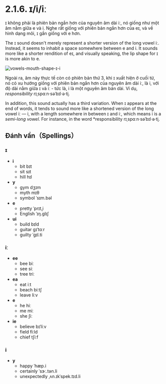 # 2.1.6. <span class="pho">ɪ</span>/<span class="pho">i</span>/<span class="pho">iː</span>

<span class="pho">ɪ</span> không phải là phiên bản ngắn hơn của nguyên âm dài <span class="pho">iː</span>, nó giống như một âm nằm giữa <span class="pho">e</span> và <span class="pho">i</span>. Nghe rất giống với phiên bản ngắn hơn của <span class="pho">eɪ</span>, và về hình dạng môi, <span class="pho">ɪ</span> gần giống với <span class="pho">e</span> hơn.

The <span class="pho">ɪ</span> sound doesn't merely represent a shorter version of the long vowel <span class="pho">iː</span>. Instead, it seems to inhabit a space somewhere between <span class="pho">e</span> and <span class="pho">i</span>. It sounds more like a shorter rendition of <span class="pho">eɪ</span>, and visually speaking, the lip shape for <span class="pho">ɪ</span> is more akin to <span class="pho">e</span>.

![vowels-mouth-shape-ɪ-i](/images/vowels-mouth-shape-ɪ-i.svg)

Ngoài ra, âm này thực tế còn có phiên bản thứ 3, khi <span class="pho">ɪ</span> xuất hiện ở cuối từ, nó có xu hướng giống với phiên bản ngắn hơn của nguyên âm dài <span class="pho">iː</span>, là <span class="pho">i</span>, với độ dài nằm giữa <span class="pho">ɪ</span> và <span class="pho">iː</span> - tức là, <span class="pho">i</span> là một nguyên âm bán dài. Ví dụ, _responsibility_ <span class="pho alt">rɪˌspɑːn·səˈbɪl·ə·t̬i</span><span class="speak-word-inline" data-audio-us-male="/audios/us/responsibility-us-male.mp3" data-audio-us-female="/audios/us/responsibility-us-female.mp3"></span>.

In addition, this sound actually has a third variation. When <span class="pho">ɪ</span> appears at the end of words, it tends to sound more like a shortened version of the long vowel <span class="pho">iː</span> — <span class="pho">i</span>, with a length somewhere in between <span class="pho">ɪ</span> and <span class="pho">iː</span>, which means <span class="pho">i</span> is a _semi-long vowel_. For instance, in the word \*responsibility <span class="pho alt">rɪˌspɑːn·səˈbɪl·ə·t̬i</span><span class="speak-word-inline" data-audio-us-male="/audios/us/responsibility-us-male.mp3" data-audio-us-female="/audios/us/responsibility-us-female.mp3"></span>.

## Đánh vần（Spellings）

### <span class="pho">ɪ</span>

- **i**
  - bit <span class="pho alt">bɪt</span> <span class="speak-word-inline" data-audio-us-male="/audios/us/bit-us-male.mp3" data-audio-us-female="/audios/us/bit-us-female.mp3"></span>
  - sit <span class="pho alt">sɪt</span> <span class="speak-word-inline" data-audio-us-male="/audios/us/sit-us-male.mp3" data-audio-us-female="/audios/us/sit-us-female.mp3"></span>
  - hill <span class="pho alt">hɪl</span> <span class="speak-word-inline" data-audio-us-male="/audios/us/hill-us-male.mp3" data-audio-us-female="/audios/us/hill-us-female.mp3"></span>
- **y**
  - gym <span class="pho alt">dʒɪm</span> <span class="speak-word-inline" data-audio-us-male="/audios/us/gym-us-male.mp3" data-audio-us-female="/audios/us/gym-us-female.mp3"></span>
  - myth <span class="pho alt">mɪθ</span> <span class="speak-word-inline" data-audio-us-male="/audios/us/myth-us-male.mp3" data-audio-us-female="/audios/us/myth-us-female.mp3"></span>
  - symbol <span class="pho alt">ˈsɪm.bəl</span> <span class="speak-word-inline" data-audio-us-male="/audios/us/symbol-us-male.mp3" data-audio-us-female="/audios/us/symbol-us-female.mp3"></span>
- **e**
  - pretty <span class="pho alt">ˈprɪt̬.i</span> <span class="speak-word-inline" data-audio-us-male="/audios/us/pretty-us-male.mp3" data-audio-us-female="/audios/us/pretty-us-female.mp3"></span>
  - English <span class="pho alt">ˈɪŋ.ɡlɪʃ</span> <span class="speak-word-inline" data-audio-us-male="/audios/us/English-us-male.mp3" data-audio-us-female="/audios/us/English-us-female.mp3"></span>
- **ui**
  - build <span class="pho alt">bɪld</span> <span class="speak-word-inline" data-audio-us-male="/audios/us/build-us-male.mp3" data-audio-us-female="/audios/us/build-us-female.mp3"></span>
  - guitar <span class="pho alt">ɡɪˈtɑːr</span> <span class="speak-word-inline" data-audio-us-male="/audios/us/guitar-us-male.mp3" data-audio-us-female="/audios/us/guitar-us-female.mp3"></span>
  - guilty <span class="pho alt">ˈɡɪl.ti</span> <span class="speak-word-inline" data-audio-us-male="/audios/us/guilty-us-male.mp3" data-audio-us-female="/audios/us/guilty-us-female.mp3"></span>

### <span class="pho">iː</span>

- **ee**
  - bee <span class="pho alt">biː</span> <span class="speak-word-inline" data-audio-us-male="/audios/us/bee-us-male.mp3" data-audio-us-female="/audios/us/bee-us-female.mp3"></span>
  - see <span class="pho alt">siː</span> <span class="speak-word-inline" data-audio-us-male="/audios/us/see-us-male.mp3" data-audio-us-female="/audios/us/see-us-female.mp3"></span>
  - tree <span class="pho alt">triː</span> <span class="speak-word-inline" data-audio-us-male="/audios/us/tree-us-male.mp3" data-audio-us-female="/audios/us/tree-us-female.mp3"></span>
- **ea**
  - eat <span class="pho alt">iːt</span> <span class="speak-word-inline" data-audio-us-male="/audios/us/eat-us-male.mp3" data-audio-us-female="/audios/us/eat-us-female.mp3"></span>
  - beach <span class="pho alt">biːtʃ</span> <span class="speak-word-inline" data-audio-us-male="/audios/us/beach-us-male.mp3" data-audio-us-female="/audios/us/beach-us-female.mp3"></span>
  - leave <span class="pho alt">liːv</span> <span class="speak-word-inline" data-audio-us-male="/audios/us/leave-us-male.mp3" data-audio-us-female="/audios/us/leave-us-female.mp3"></span>
- **e**
  - he <span class="pho alt">hiː</span> <span class="speak-word-inline" data-audio-us-male="/audios/us/he-us-male.mp3" data-audio-us-female="/audios/us/he-us-female.mp3"></span>
  - me <span class="pho alt">miː</span> <span class="speak-word-inline" data-audio-us-male="/audios/us/me-us-male.mp3" data-audio-us-female="/audios/us/me-us-female.mp3"></span>
  - she <span class="pho alt">ʃiː</span> <span class="speak-word-inline" data-audio-us-male="/audios/us/she-us-male.mp3" data-audio-us-female="/audios/us/she-us-female.mp3"></span>
- **ie**
  - believe <span class="pho alt">bɪˈliːv</span> <span class="speak-word-inline" data-audio-us-male="/audios/us/believe-us-male.mp3" data-audio-us-female="/audios/us/believe-us-female.mp3"></span>
  - field <span class="pho alt">fiːld</span> <span class="speak-word-inline" data-audio-us-male="/audios/us/field-us-male.mp3" data-audio-us-female="/audios/us/field-us-female.mp3"></span>
  - chief <span class="pho alt">tʃiːf</span> <span class="speak-word-inline" data-audio-us-male="/audios/us/chief-us-male.mp3" data-audio-us-female="/audios/us/chief-us-female.mp3"></span>

### <span class="pho">i</span>

- **y**
  - happy <span class="pho alt">ˈhæp.i</span> <span class="speak-word-inline" data-audio-us-male="/audios/us/happy-us-male.mp3" data-audio-us-female="/audios/us/happy-us-female.mp3"></span>
  - certainly <span class="pho alt">ˈsɝː.tən.li</span> <span class="speak-word-inline" data-audio-us-male="/audios/us/certainly-us-male.mp3" data-audio-us-female="/audios/us/certainly-us-female.mp3"></span>
  - unexpectedly <span class="pho alt">ˌʌn.ɪkˈspek.tɪd.li</span> <span class="speak-word-inline" data-audio-us-male="/audios/us/unexpectedly-us-male.mp3" data-audio-us-female="/audios/us/unexpectedly-us-female.mp3"></span>
